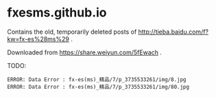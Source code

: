 # fxesms.github.io

Contains the old, temporarily deleted posts of http://tieba.baidu.com/f?kw=fx-es%28ms%29 .

Downloaded from https://share.weiyun.com/5fEwach .

TODO:

```
ERROR: Data Error : fx-es(ms)_精品/7/p_3735533261/img/8.jpg
ERROR: Data Error : fx-es(ms)_精品/7/p_3735533261/img/80.jpg
```
